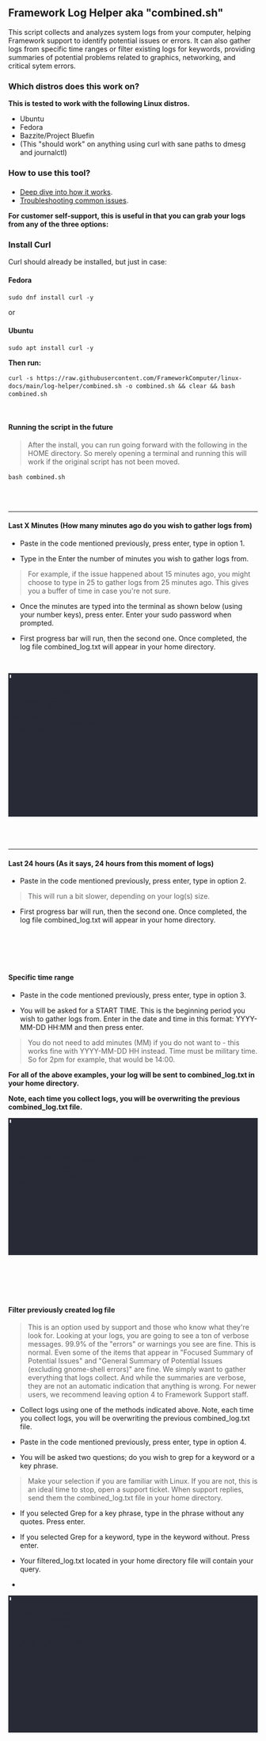 
## Framework Log Helper aka "combined.sh"

This script collects and analyzes system logs from your computer, helping Framework support to identify potential issues or errors. 
It can also gather logs from specific time ranges or filter existing logs for keywords, providing summaries of potential problems related to graphics, networking, and critical sytem errors.

### Which distros does this work on?

**This is tested to work with the following Linux distros.**

- Ubuntu
- Fedora
- Bazzite/Project Bluefin
- (This "should work" on anything using curl with sane paths to dmesg and journalctl)

### How to use this tool?

####
- [Deep dive into how it works](https://github.com/FrameworkComputer/linux-docs/blob/main/log-helper/how-it-works.md#how-it-works).
- [Troubleshooting common issues](https://github.com/FrameworkComputer/linux-docs/blob/main/log-helper/how-it-works.md#troubleshooting).

**For customer self-support, this is useful in that you can grab your logs from any of the three options:**

### Install Curl

Curl should already be installed, but just in case:

#### Fedora
```
sudo dnf install curl -y
```

or

#### Ubuntu
```
sudo apt install curl -y
```

**Then run:**

```
curl -s https://raw.githubusercontent.com/FrameworkComputer/linux-docs/main/log-helper/combined.sh -o combined.sh && clear && bash combined.sh
```

<br />

#### Running the script in the future

>After the install, you can run going forward with the following in the HOME directory. So merely opening a terminal and running this will work if the original script has not been moved.<br />

```
bash combined.sh
```
<br /><br />

----------------------------------------------------------

#### Last X Minutes (How many minutes ago do you wish to gather logs from)

- Paste in the code mentioned previously, press enter, type in option 1.

- Type in the Enter the number of minutes you wish to gather logs from. 
>For example, if the issue happened about 15 minutes ago, you might choose to type in 25 to gather logs from 25 minutes ago. This gives you a buffer of time in case you're not sure.

- Once the minutes are typed into the terminal as shown below (using your number keys), press enter. Enter your sudo password when prompted.

- First progress bar will run, then the second one. Once completed, the log file combined_log.txt will appear in your home directory.
<br />

 ![Last X Minutes](https://raw.githubusercontent.com/FrameworkComputer/linux-docs/main/log-helper/images/1.gif "Last X Minutes")

<br /><br />

----------------------------------------------------------

#### Last 24 hours (As it says, 24 hours from this moment of logs)

- Paste in the code mentioned previously, press enter, type in option 2.
>This will run a bit slower, depending on your log(s) size.

- First progress bar will run, then the second one. Once completed, the log file combined_log.txt will appear in your home directory.

<br /><br />
----------------------------------------------------------

#### Specific time range

- Paste in the code mentioned previously, press enter, type in option 3.

- You will be asked for a START TIME. This is the beginning period you wish to gather logs from. Enter in the date and time in this format: YYYY-MM-DD HH:MM and then press enter.
>You do not need to add minutes (MM) if you do not want to - this works fine with YYYY-MM-DD HH instead. Time must be military time. So for 2pm for example, that would be 14:00. 

**For all of the above examples, your log will be sent to combined_log.txt in your home directory.**


**Note, each time you collect logs, you will be overwriting the previous combined_log.txt file.**

![Specific Time Range](https://raw.githubusercontent.com/FrameworkComputer/linux-docs/main/log-helper/images/2.gif "Specific Time Range")

<br /><br />
----------------------------------------------------------

#### Filter previously created log file

>This is an option used by support and those who know what they're look for. Looking at your logs, you are going to see a ton of verbose messages. 99.9% of the "errors" or warnings you see are fine. This is normal. Even some of the items that appear in "Focused Summary of Potential Issues" and "General Summary of Potential Issues (excluding gnome-shell errors)" are fine. We simply want to gather everything that logs collect. And while the summaries are verbose, they are not an automatic indication that anything is wrong. For newer users, we recommend leaving option 4 to Framework Support staff.

- Collect logs using one of the methods indicated above. Note, each time you collect logs, you will be overwriting the previous combined_log.txt file. 

- Paste in the code mentioned previously, press enter, type in option 4.

- You will be asked two questions; do you wish to grep for a keyword or a key phrase.
> Make your selection if you are familiar with Linux. If you are not, this is an ideal time to stop, open a support ticket. When support replies, send them the combined_log.txt file in your home directory.

- If you selected Grep for a key phrase, type in the phrase without any quotes. Press enter.

- If you selected Grep for a keyword, type in the keyword without. Press enter.

- Your filtered_log.txt located in your home directory file will contain your query.
- 
![Filter Previously Created Log File](https://raw.githubusercontent.com/FrameworkComputer/linux-docs/main/log-helper/images/3.gif "Filter Previously Created Log File")

<br /><br />

